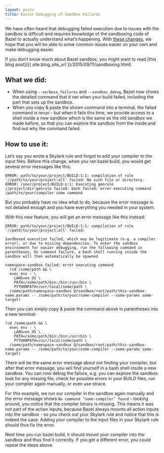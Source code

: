 ```yaml
---
layout: posts
title: Easier Debugging of Sandbox Failures
---
```


We have often heard that debugging failed execution due to issues with the sandbox is difficult and requires knowledge of the sandboxing code of Bazel to actually understand what’s happening. With [these changes](https://github.com/bazelbuild/bazel/commit/40ee9de052e3bb8cf5a59eeff3936148e1f55e69), we hope that you will be able to solve common issues easier on your own and make debugging easier.


If you don’t know much about Bazel sandbox, you might want to read [this blog post]({{ site.blog_site_url }}/2015/09/11/sandboxing.html)


## What we did:

- When using `--verbose_failures` and `--sandbox_debug`, Bazel now shows the detailed command that it ran when your build failed, including the part that sets up the sandbox.
- When you copy & paste the shown command into a terminal, the failed command is rerun - but when it fails this time, we provide access to a shell inside a new sandbox which is the same as the old sandbox we made before, so that you can explore the sandbox from the inside and find out why the command failed.

## How to use it:
Let’s say you wrote a Skylark rule and forgot to add your compiler to the input files. Before this change, when you ran bazel build, you would get several error messages like this:

```
ERROR: path/to/your/project/BUILD:1:1: compilation of rule '//path/to/your/project:all' failed: No such file or directory.
ERROR: /your/project/BUILD:x:1: Executing genrule //project/dir:genrule failed: bash failed: error executing command /path/to/your/compiler some command
```

But you probably have no idea what to do, because the error message is not detailed enough and you have everything you needed in your system.

With this new feature, you will get an error message like this instead:

```
ERROR: path/to/your/project/BUILD:1:1: compilation of rule '//path/to/your/project:all' failed:

Sandboxed execution failed, which may be legitimate (e.g. a compiler error), or due to missing dependencies. To enter the sandbox environment for easier debugging, run the following command in parentheses. On command failure, a bash shell running inside the sandbox will then automatically be spawned

namespace-sandbox failed: error executing command
  (cd /some/path && \
  exec env - \
    LANG=en_US \
    PATH=/some/path/bin:/bin:/usr/bin \
    PYTHONPATH=/usr/local/some/path \
  /some/path/namespace-sandbox @/sandbox/root/path/this-sandbox-name.params -- /some/path/to/your/some-compiler --some-params some-target)
```

Then you can simply copy & paste the command above in parentheses into a new terminal:

```
(cd /some/path && \
  exec env - \
    LANG=en_US \
    PATH=/some/path/bin:/bin:/usr/bin \
    PYTHONPATH=/usr/local/some/path \
  /some/path/namespace-sandbox @/sandbox/root/path/this-sandbox-name.params -- /some/path/to/your/some-compiler --some-params some-target)
```

There will be the same error message about not finding your compiler, but after that error message, you will find yourself in a bash shell inside a new sandbox. You can now debug the failure, e.g. you can explore the sandbox: look for any missing file, check for possible errors in your BUILD files, run your compiler again manually, or even use strace.

For this example, we run our compiler in the sandbox again manually and the error message shows `No command ‘some-compiler’ found` - looking around, you notice that the compiler binary is missing. This means it was not part of the action inputs, because Bazel always mounts all action inputs into the sandbox - so you check out your Skylark rule and notice that this is indeed the case. Adding your compiler to the input files in your Skylark rule should thus fix the error.

Next time you run bazel build, it should mount your compiler into the sandbox and thus find it correctly. If you get a different error, you could repeat the steps above.
